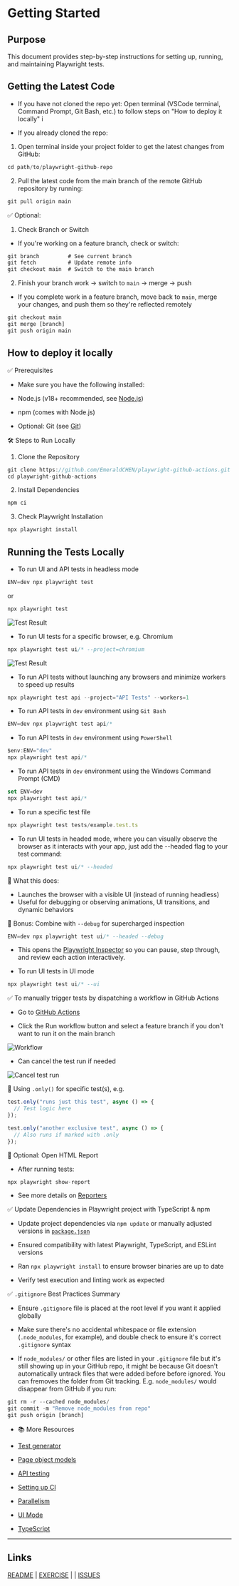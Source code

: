 # Getting Started

## Purpose

This document provides step-by-step instructions for setting up, running, and maintaining Playwright tests.

## Getting the Latest Code

- If you have not cloned the repo yet: Open terminal (VSCode terminal, Command Prompt, Git Bash, etc.) to follow steps on "How to deploy it locally" i

- If you already cloned the repo:

1. Open terminal inside your project folder to get the latest changes from GitHub:

```ts
cd path/to/playwright-github-repo
```

2. Pull the latest code from the main branch of the remote GitHub repository by running:

```ts
git pull origin main
```

✅ Optional:

1. Check Branch or Switch

- If you're working on a feature branch, check or switch:

```ts
git branch         # See current branch
git fetch          # Update remote info
git checkout main  # Switch to the main branch
```

2. Finish your branch work → switch to `main` → merge → push

- If you complete work in a feature branch, move back to `main`, merge your changes, and push them so they're reflected remotely

```ts
git checkout main
git merge [branch]
git push origin main
```

## How to deploy it locally

✅ Prerequisites

- Make sure you have the following installed:

- Node.js (v18+ recommended, see [Node.js](https://nodejs.org/en))

- npm (comes with Node.js)

- Optional: Git (see [Git](https://git-scm.com/downloads))

🛠️ Steps to Run Locally

1. Clone the Repository

```ts
git clone https://github.com/EmeraldCHEN/playwright-github-actions.git
cd playwright-github-actions
```

2. Install Dependencies

```ts
npm ci
```

3. Check Playwright Installation

```ts
npx playwright install
```

## Running the Tests Locally

- To run UI and API tests in headless mode

```ts
ENV=dev npx playwright test
```

or

```ts
npx playwright test
```

![Test Result](../images/image1.png)

- To run UI tests for a specific browser, e.g. Chromium

```ts
npx playwright test ui/* --project=chromium
```

![Test Result](../images/image2.png)


- To run API tests without launching any browsers and minimize workers to speed up results

```ts
npx playwright test api --project="API Tests" --workers=1
```


- To run API tests in `dev` environment using `Git Bash`

```ts
ENV=dev npx playwright test api/*
```

- To run API tests in `dev` environment using `PowerShell`

```ts
$env:ENV="dev"
npx playwright test api/*
```

- To run API tests in `dev` environment using the Windows Command Prompt (CMD)

```ts
set ENV=dev
npx playwright test api/*
```

- To run a specific test file

```ts
npx playwright test tests/example.test.ts
```

- To run UI tests in headed mode, where you can visually observe the browser as it interacts with your app, just add the --headed flag to your test command:

```ts
npx playwright test ui/* --headed
```

🎯 What this does:

- Launches the browser with a visible UI (instead of running headless)
- Useful for debugging or observing animations, UI transitions, and dynamic behaviors

🔧 Bonus: Combine with `--debug` for supercharged inspection

```ts
ENV=dev npx playwright test ui/* --headed --debug
```

- This opens the [Playwright Inspector](https://playwright.dev/docs/debug) so you can pause, step through, and review each action interactively.

- To run UI tests in UI mode

```ts
npx playwright test ui/* --ui
```

✅ To manually trigger tests by dispatching a workflow in GitHub Actions

- Go to [GitHub Actions](https://github.com/EmeraldCHEN/playwright-ts-automation-exercise/actions/workflows/playwright.yml)

- Click the Run workflow button and select a feature branch if you don’t want to run it on the main branch

![Workflow](../images/image3.png)

- Can cancel the test run if needed

![Cancel test run](../images/image4.png)

<!--
  // Skip running `npm run lint` for now

  🔍 Lint code with ESLint

  - Run:

  ```ts
  npm run lint:fix
  ```

  This will scan all `.ts` files and automatically apply safe fixes where possible (like indentation, spacing, missing semicolons, etc). -->

🧪 Using `.only()` for specific test(s), e.g.

```ts
test.only("runs just this test", async () => {
  // Test logic here
});

test.only("another exclusive test", async () => {
  // Also runs if marked with .only
});
```

🧪 Optional: Open HTML Report

- After running tests:

```ts
npx playwright show-report
```

- See more details on [Reporters](https://playwright.dev/docs/test-reporters)

✅ Update Dependencies in Playwright project with TypeScript & npm

- Update project dependencies via `npm update` or manually adjusted versions in [`package.json`](https://github.com/EmeraldCHEN/playwright-ts-automation-exercise/blob/main/package.json)

- Ensured compatibility with latest Playwright, TypeScript, and ESLint versions

- Ran `npx playwright install` to ensure browser binaries are up to date

- Verify test execution and linting work as expected

✅ `.gitignore` Best Practices Summary

- Ensure `.gitignore` file is placed at the root level if you want it applied globally

- Make sure there's no accidental whitespace or file extension (`.node_modules`, for example), and double check to ensure it's correct `.gitignore` syntax

- If `node_modules/` or other files are listed in your `.gitignore` file but it's still showing up in your GitHub repo, it might be because Git doesn't automatically untrack files that were added before before ignored. You can fremoves the folder from Git tracking. E.g. `node_modules/` would disappear from GitHub if you run:

```ts
git rm -r --cached node_modules/
git commit -m "Remove node_modules from repo"
git push origin [branch]
```

- 📚 More Resources

- [Test generator](https://playwright.dev/docs/codegen)

- [Page object models](https://playwright.dev/docs/pom)

- [API testing](https://playwright.dev/docs/api-testing)

- [Setting up CI](https://playwright.dev/docs/ci-intro)

- [Parallelism](https://playwright.dev/docs/test-parallel)

- [UI Mode](https://playwright.dev/docs/test-ui-mode)

- [TypeScript](https://playwright.dev/docs/test-typescript)

---

## Links

[README](https://github.com/EmeraldCHEN/playwright-ts-automation-exercise/blob/main/README.md) | [EXERCISE](EXERCISE.md) | | [ISSUES](https://github.com/EmeraldCHEN/playwright-ts-automation-exercise/blob/main/wiki/Issues.md)
